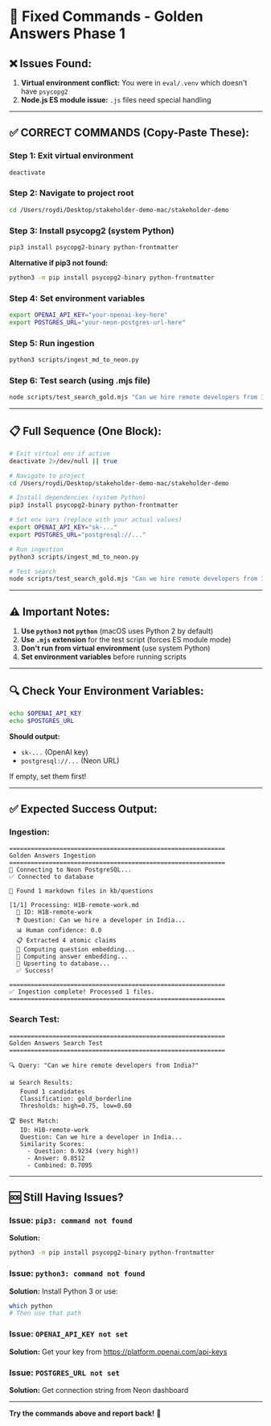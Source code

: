 # 🔧 Fixed Commands - Golden Answers Phase 1

## ❌ Issues Found:

1. **Virtual environment conflict:** You were in `eval/.venv` which doesn't have `psycopg2`
2. **Node.js ES module issue:** `.js` files need special handling

---

## ✅ CORRECT COMMANDS (Copy-Paste These):

### **Step 1: Exit virtual environment**
```bash
deactivate
```

### **Step 2: Navigate to project root**
```bash
cd /Users/roydi/Desktop/stakeholder-demo-mac/stakeholder-demo
```

### **Step 3: Install psycopg2 (system Python)**
```bash
pip3 install psycopg2-binary python-frontmatter
```

**Alternative if pip3 not found:**
```bash
python3 -m pip install psycopg2-binary python-frontmatter
```

### **Step 4: Set environment variables**
```bash
export OPENAI_API_KEY="your-openai-key-here"
export POSTGRES_URL="your-neon-postgres-url-here"
```

### **Step 5: Run ingestion**
```bash
python3 scripts/ingest_md_to_neon.py
```

### **Step 6: Test search (using .mjs file)**
```bash
node scripts/test_search_gold.mjs "Can we hire remote developers from India?"
```

---

## 📋 Full Sequence (One Block):

```bash
# Exit virtual env if active
deactivate 2>/dev/null || true

# Navigate to project
cd /Users/roydi/Desktop/stakeholder-demo-mac/stakeholder-demo

# Install dependencies (system Python)
pip3 install psycopg2-binary python-frontmatter

# Set env vars (replace with your actual values)
export OPENAI_API_KEY="sk-..."
export POSTGRES_URL="postgresql://..."

# Run ingestion
python3 scripts/ingest_md_to_neon.py

# Test search
node scripts/test_search_gold.mjs "Can we hire remote developers from India?"
```

---

## ⚠️ Important Notes:

1. **Use `python3` not `python`** (macOS uses Python 2 by default)
2. **Use `.mjs` extension** for the test script (forces ES module mode)
3. **Don't run from virtual environment** (use system Python)
4. **Set environment variables** before running scripts

---

## 🔍 Check Your Environment Variables:

```bash
echo $OPENAI_API_KEY
echo $POSTGRES_URL
```

**Should output:**
- `sk-...` (OpenAI key)
- `postgresql://...` (Neon URL)

If empty, set them first!

---

## ✅ Expected Success Output:

### **Ingestion:**
```
============================================================
Golden Answers Ingestion
============================================================
📡 Connecting to Neon PostgreSQL...
✅ Connected to database

📂 Found 1 markdown files in kb/questions

[1/1] Processing: H1B-remote-work.md
  📝 ID: H1B-remote-work
  ❓ Question: Can we hire a developer in India...
  📊 Human confidence: 0.0
  📋 Extracted 4 atomic claims
  🧮 Computing question embedding...
  🧮 Computing answer embedding...
  💾 Upserting to database...
  ✅ Success!

============================================================
✅ Ingestion complete! Processed 1 files.
============================================================
```

### **Search Test:**
```
============================================================
Golden Answers Search Test
============================================================

🔍 Query: "Can we hire remote developers from India?"

📊 Search Results:
   Found 1 candidates
   Classification: gold_borderline
   Thresholds: high=0.75, low=0.60

🏆 Best Match:
   ID: H1B-remote-work
   Question: Can we hire a developer in India...
   Similarity Scores:
     - Question: 0.9234 (very high!)
     - Answer: 0.8512
     - Combined: 0.7095
```

---

## 🆘 Still Having Issues?

### **Issue: `pip3: command not found`**
**Solution:**
```bash
python3 -m pip install psycopg2-binary python-frontmatter
```

### **Issue: `python3: command not found`**
**Solution:** Install Python 3 or use:
```bash
which python
# Then use that path
```

### **Issue: `OPENAI_API_KEY not set`**
**Solution:** Get your key from https://platform.openai.com/api-keys

### **Issue: `POSTGRES_URL not set`**
**Solution:** Get connection string from Neon dashboard

---

**Try the commands above and report back!** 🚀


